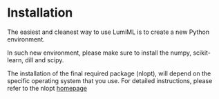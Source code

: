 # Installation
The easiest and cleanest way to use LumiML is to create a new Python environment.

In such new environment, please make sure to install the numpy, scikit-learn, dill and scipy.

The installation of the final required package (nlopt), will depend on the specific operating system that you use. For detailed instructions, please refer to the nlopt [homepage](https://nlopt.readthedocs.io/en/latest/) 



